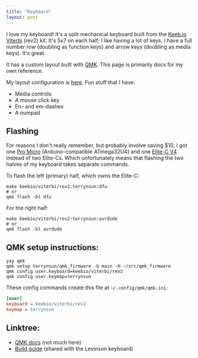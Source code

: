 ```yaml
---
title: "Keyboard"
layout: post
---
```


I love my keyboard! It's a split mechanical keyboard built from the
[Keeb.io Viterbi] (rev2) kit. It's 5x7 on each half; I like having a lot of keys. I
have a full number row (doubling as function keys) and arrow keys (doubling as
media keys). It's great.

It has a custom layout built with [QMK]. This page is primarily docs for my own
reference.

[Keeb.io Viterbi]: https://keeb.io/products/viterbi-keyboard-pcbs-5x7-70-split-ortholinear?srsltid=AfmBOorGw41IPWO4KOvOfET0SQFfxihr2wbNarD3OECA6B5y2etgJGHf
[qmk]: https://qmk.fm/

My layout configuration is [here](https://github.com/terrynsun/qmk_firmware/blob/main/keyboards/keebio/viterbi/keymaps/terrynsun/keymap.c). Fun stuff that I have:

- Media controls
- A mouse click key
- En- and em-dashes
- A numpad

## Flashing

For reasons I don't really remember, but probably involve saving $10, I got one
[Pro Micro] (Arduino-compatible ATmega32U4) and one [Elite-C V4] instead of two
Elite-Cs. Which unfortunately means that flashing the two halves of my keyboard
takes separate commands.

[Pro Micro]: https://keeb.io/products/elite-c-low-profile-version-usb-c-pro-micro-replacement-atmega32u4?srsltid=AfmBOooHh8iyq0xFgj3OpkeBYvTwQRrqjDHiHHYmJighU2emwuTmzg2n
[Elite-C V4]: https://keeb.io/products/pro-micro-5v-16mhz-arduino-compatible-atmega32u4?srsltid=AfmBOorkkWUtfPKZa5EZvnxvwnDEcorXS6eLrDISSuRI87WJhkW2IufC

To flash the left (primary) half, which owns the Elite-C:

```
make keebio/viterbi/rev2:terrynsun:dfu
# or
qmk flash -bl dfu
```

For the right half:

```
make keebio/viterbi/rev2:terrynsun:avrdude
# or
qmk flash -bl avrdude
```

## QMK setup instructions:

```
yay qmk
qmk setup terrynsun/qmk_firmware -b main -H ~/src/qmk_firmware
qmk config user.keyboard=keebio/viterbi/rev2
qmk config user.keymap=terrynsun
```

These config commands create this file at `~/.config/qmk/qmk.ini`:

```ini
[user]
keyboard = keebio/viterbi/rev2
keymap = terrynsun
```

## Linktree:
- [QMK docs](https://github.com/joric/qmk/blob/master/keyboards/keebio/viterbi/readme.md) (not much here)
- [Build guide](https://docs.keeb.io/levinson-rev3-build-guide) (shared with the
Levinson keyboard)
